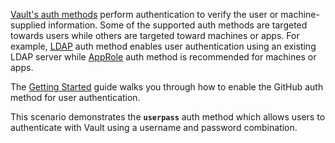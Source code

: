 [Vault's auth methods](https://www.vaultproject.io/docs/concepts/auth.html) perform authentication to verify the user or machine-supplied information. Some of the supported auth methods are targeted towards users while others are targeted toward machines or apps. For example, [LDAP](/docs/auth/ldap.html) auth method enables user authentication using an existing LDAP server while [AppRole](/docs/auth/approle.html) auth method is recommended for machines or apps.

The [Getting Started](/intro/getting-started/authentication.html) guide walks you through how to enable the GitHub auth method for user authentication.

This scenario demonstrates the **`userpass`** auth method which allows users to authenticate with Vault using a username and password combination.
